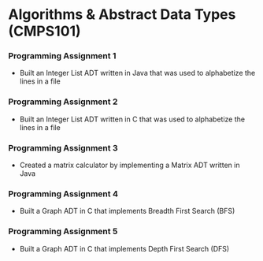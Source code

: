 # Algorithms & Abstract Data Types (CMPS101)

### Programming Assignment 1
  * Built an Integer List ADT written in Java that was used to alphabetize the lines in a file
### Programming Assignment 2
  * Built an Integer List ADT written in C that was used to alphabetize the lines in a file
### Programming Assignment 3
  * Created a matrix calculator by implementing a Matrix ADT written in Java
### Programming Assignment 4
  * Built a Graph ADT in C that implements Breadth First Search (BFS)
### Programming Assignment 5
  * Built a Graph ADT in C that implements Depth First Search (DFS)
